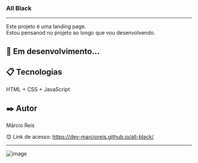 ### All Black

---

Este projeto é uma landing page.<br>
Estou pensanod no projeto ao longo que vou desenvolvendo.

## 🚀 Em desenvolvimento...

## 📋 Tecnologias
HTML + CSS + JavaScript

## ✒️ Autor
Márcio Reis

😊 Link de acesso: https://dev-marcioreis.github.io/all-black/


---
![image](https://github.com/dev-marcioreis/all-black/assets/122680054/1c3f06e5-3e3f-48d5-b697-4733be35127e)
